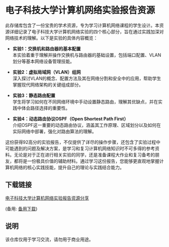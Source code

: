 # 电子科技大学计算机网络实验报告资源

此存储库包含了一份宝贵的学术资源，专为学习计算机网络课程的学生设计。本资源详细记录了电子科技大学计算机网络实验的四个核心部分，旨在通过实践加深对网络技术的理解。以下是实验的具体内容概览：

- **实验1：交换机和路由器的基本配置**  
  本实验着重于理解并操作交换机与路由器的基础设置，包括端口配置、VLAN划分等基本网络设备管理技能。

- **实验2：虚拟局域网（VLAN）组网**  
  深入探讨VLAN的概念、配置方法及其在网络分割和安全中的应用，帮助学生掌握现代网络架构的关键组成部分。

- **实验3：静态路由配置**  
  学生将学习如何在不同网络环境中手动设置静态路由，理解其优缺点，并在实践中体会路径选择的重要性。

- **实验4：动态路由协议OSPF（Open Shortest Path First）**  
  介绍OSPF这一重要的动态路由协议，涵盖其工作原理、区域划分以及如何在实际网络中部署，强化对路由算法的理解。

这份获得92高分的实验报告，不仅提供了详尽的操作步骤，还包含了实验过程中可能遇到的问题及解决方案，是学习和复习计算机网络知识时不可多得的参考资料。无论是对于正在进行相关实验的同学，还是准备课程大作业和复习备考的朋友，都将是一份极具价值的辅助材料。通过学习这份报告，您能够更直观地掌握计算机网络的核心实践技能，提升自己的理论与实践结合能力。

## 下载链接
[电子科技大学计算机网络实验报告资源分享](https://pan.quark.cn/s/f800520e7dc8) 

(备用: [备用下载](https://pan.baidu.com/s/1BhgYJDN9Vwbw2UGg6PK-iA?pwd=1234))

## 说明

该仓库仅用于学习交流，请勿用于商业用途。
